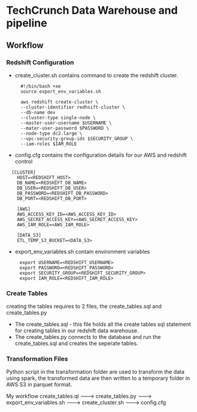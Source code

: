 # TechCrunch Data Warehouse and pipeline
## Workflow

### Redshift Configuration
- create_cluster.sh contains command to create the redshift cluster.
  ```
    #!/bin/bash +xe
    source export_env_variables.sh

    aws redshift create-cluster \
    --cluster-identifier redhsift-cluster \
    --db-name dev
    --cluster-type single-node \
    --master-user-username $USERNAME \
    --mater-user-password $PASSWORD \
    --node-type dc2.large \
    --vpc-security-group-ids $SECURITY_GROUP \
    --iam-roles $IAM_ROLE
  ```
 - config.cfg contains the configuration details for our AWS and redshift control
  ```
    [CLUSTER]
      HOST=<REDSHIFT_HOST>
      DB_NAME=<REDSHIFT_DB_NAME>
      DB_USER=<REDSHIFT_DB_USER>
      DB_PASSWORD=<REDSHIFT_DB_PASSWORD>
      DB_PORT=<REDSHIFT_DB_PORT>

      [AWS]
      AWS_ACCESS_KEY_ID=<AWS_ACCESS_KEY_ID>
      AWS_SECRET_ACCESS_KEY=<AWS_SECRET_ACCESS_KEY>
      AWS_IAM_ROLE=<AWS_IAM_ROLE>

      [DATA_S3]
      ETL_TEMP_S3_BUCKET=<DATA_S3>
 ```
 - export_env_variables.sh contain environment variables
 ```
      export USERNAME=<REDSHIFT_USERNAME>
      export PASSWORD=<REDSHIFT_PASSWORD>
      export SECURITY_GROUP=<REDSHIFT_SECURITY_GROUP>
      export IAM_ROLE=<REDSHIFT_IAM_ROLE>
 ```
 ### Create Tables
 creating the tables requires to 2 files, the create_tables.sql and create_tables.py
 - The create_tables.sql - this file holds all the create tables sql statement for creating tables in our redshift data warehouse.
 - The create_tables.py connects to the database and run the create_tables.sql and creates the seperate tables.
 
 ### Transformation Files
Python script in the transformation folder are used to transform the data using spark, the transformed data are then written to a temporary folder in AWS S3 in parquet format.

 
 
My workflow
create_tables.ql ---> create_tables.py ---> export_env_variables.sh ---> create_cluster.sh ---> config.cfg
